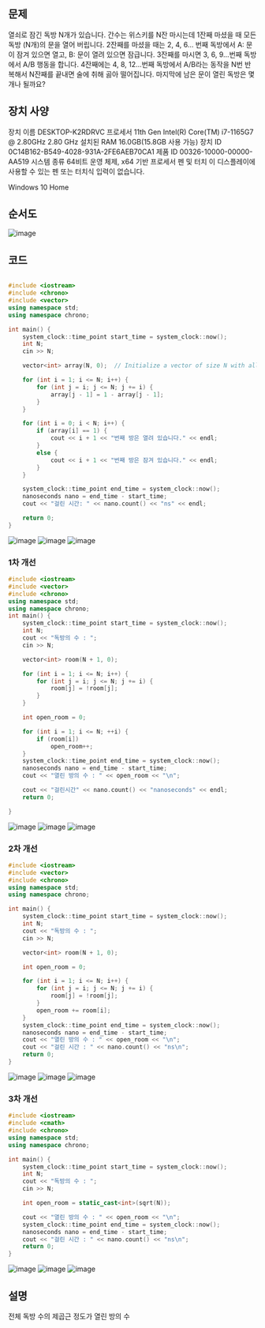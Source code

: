## 문제
열쇠로 잠긴 독방 N개가 있습니다. 
간수는 위스키를 N잔 마시는데 1잔째 마셨을 때 모든 독방 (N개)의 문을 열어 버립니다.
2잔째를 마셨을 때는 2, 4, 6… 번째 독방에서 A: 문이 잠겨 있으면 열고, B: 문이 열려 있으면 잠급니다.
3잔째를 마시면 3, 6, 9…번째 독방에서 A/B 행동을 합니다. 
4잔째에는 4, 8, 12…번째 독방에서 A/B라는 동작을 N번 반복해서 N잔째를 끝내면 술에 취해 곯아 떨어집니다.
마지막에 남은 문이 열린 독방은 몇 개나 될까요?

## 장치 사양
장치 이름	DESKTOP-K2RDRVC
프로세서	11th Gen Intel(R) Core(TM) i7-1165G7 @ 2.80GHz   2.80 GHz
설치된 RAM	16.0GB(15.8GB 사용 가능)
장치 ID	0C14B162-B549-4028-931A-2FE6AEB70CA1
제품 ID	00326-10000-00000-AA519
시스템 종류	64비트 운영 체제, x64 기반 프로세서
펜 및 터치	이 디스플레이에 사용할 수 있는 펜 또는 터치식 입력이 없습니다.

Windows 10 Home

## 순서도
![image](https://github.com/gryrryfh/Algorithm/assets/50912987/2cfc2da3-3d40-453c-b471-3f95c51f8853)




## 코드
```C++

#include <iostream>
#include <chrono>
#include <vector>
using namespace std;
using namespace chrono;

int main() {
    system_clock::time_point start_time = system_clock::now();
    int N;
    cin >> N;

    vector<int> array(N, 0);  // Initialize a vector of size N with all elements set to 0

    for (int i = 1; i <= N; i++) {
        for (int j = i; j <= N; j += i) {
            array[j - 1] = 1 - array[j - 1];
        }
    }

    for (int i = 0; i < N; i++) {
        if (array[i] == 1) {
            cout << i + 1 << "번째 방은 열려 있습니다." << endl;
        }
        else {
            cout << i + 1 << "번째 방은 잠겨 있습니다." << endl;
        }
    }

    system_clock::time_point end_time = system_clock::now();
    nanoseconds nano = end_time - start_time;
    cout << "걸린 시간: " << nano.count() << "ns" << endl;

    return 0;
}
```

![image](https://github.com/gryrryfh/Algorithm/assets/50912987/9bbe8398-bd81-4cc7-8ada-e1c68aef3e99)
![image](https://github.com/gryrryfh/Algorithm/assets/50912987/4c6abd29-7c2c-49b7-8a31-c9113c978d48)
![image](https://github.com/gryrryfh/Algorithm/assets/50912987/e49790e0-9512-4380-9020-ee5fd03700ac)




### 1차 개선
```C++
#include <iostream>
#include <vector>
#include <chrono>
using namespace std;
using namespace chrono;
int main() {
    system_clock::time_point start_time = system_clock::now();
    int N;
    cout << "독방의 수 : ";
    cin >> N;

    vector<int> room(N + 1, 0);

    for (int i = 1; i <= N; i++) {
        for (int j = i; j <= N; j += i) {
            room[j] = !room[j];
        }
    }

    int open_room = 0;

    for (int i = 1; i <= N; ++i) {
        if (room[i])
            open_room++;
    }
    system_clock::time_point end_time = system_clock::now();
    nanoseconds nano = end_time - start_time;
    cout << "열린 방의 수 : " << open_room << "\n";

    cout << "걸린시간" << nano.count() << "nanoseconds" << endl;
    return 0;

}


```
![image](https://github.com/gryrryfh/Algorithm/assets/50912987/bb975ad8-bf2d-46c2-a65d-8fcd1d69c0a2)
![image](https://github.com/gryrryfh/Algorithm/assets/50912987/9c5aec65-1619-4935-8202-d617aab189a8)
![image](https://github.com/gryrryfh/Algorithm/assets/50912987/4ca7201c-1f64-4f31-9f56-c5ecfc3e67c9)



### 2차 개선
```C++
#include <iostream>
#include <vector>
#include <chrono>
using namespace std;
using namespace chrono;

int main() {
    system_clock::time_point start_time = system_clock::now();
    int N;
    cout << "독방의 수 : ";
    cin >> N;

    vector<int> room(N + 1, 0);

    int open_room = 0;

    for (int i = 1; i <= N; i++) {
        for (int j = i; j <= N; j += i) {
            room[j] = !room[j];
        }
        open_room += room[i];
    }
    system_clock::time_point end_time = system_clock::now();
    nanoseconds nano = end_time - start_time;
    cout << "열린 방의 수 : " << open_room << "\n";
    cout << "걸린 시간 : " << nano.count() << "ns\n";
    return 0;
}
```
![image](https://github.com/gryrryfh/Algorithm/assets/50912987/4545eecd-6d27-4a63-958a-5bff02964243)
![image](https://github.com/gryrryfh/Algorithm/assets/50912987/3adea2fc-582a-4438-b894-54e8f702a8e8)
![image](https://github.com/gryrryfh/Algorithm/assets/50912987/c0b180f8-cdf9-4949-aed9-3377fd0363d7)





### 3차 개선
```C++
#include <iostream>
#include <cmath>
#include <chrono>
using namespace std;
using namespace chrono;

int main() {
    system_clock::time_point start_time = system_clock::now();
    int N;
    cout << "독방의 수 : ";
    cin >> N;

    int open_room = static_cast<int>(sqrt(N));

    cout << "열린 방의 수 : " << open_room << "\n";
    system_clock::time_point end_time = system_clock::now();
    nanoseconds nano = end_time - start_time;
    cout << "걸린 시간 : " << nano.count() << "ns\n";
    return 0;
}

```
![image](https://github.com/gryrryfh/Algorithm/assets/50912987/1fd4f79b-899f-4f56-aa3f-0cf384293fb9)
![image](https://github.com/gryrryfh/Algorithm/assets/50912987/ad5753ad-9ce9-418a-9d93-fe5688dd59c6)
![image](https://github.com/gryrryfh/Algorithm/assets/50912987/3fbc5084-99ce-455e-8be4-a2e0c990f7ed)




## 설명
전체 독방 수의 제곱근 정도가 열린 방의 수
